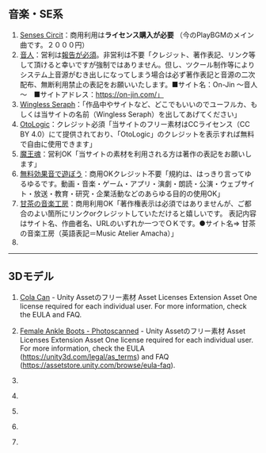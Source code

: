 ## 音楽・SE系
1. [Senses Circit](https://www.senses-circuit.com/terms/commercial-terms-and-conditions-of-use/)：商用利用は**ライセンス購入が必要** （今のPlayBGMのメイン曲です。２０００円）
1. [音人](https://on-jin.com/kiyaku.php)：営利は[報告が必須](https://on-jin.com/onrenfo.php)。非営利は不要「クレジット、著作表記、リンク等して頂けると幸いですが強制ではありません。但し、ツクール制作等によりシステム上音源がむき出しになってしまう場合は必ず著作表記と音源の二次配布、無断利用禁止の表記をお願いいたします。■サイト名：On-Jin ～音人～　■サイトアドレス：https://on-jin.com/」
1. [Wingless Seraph](https://wingless-seraph.net/material-riyoukiyaku.html)：「作品中やサイトなど、どこでもいいのでユーフルカ、もしくは当サイトの名前（Wingless Seraph）を出してあげてください」
1. [OtoLogic](https://otologic.jp/free/license.html)：クレジット必須「当サイトのフリー素材はCCライセンス（CC BY 4.0）にて提供されており、「OtoLogic」のクレジットを表示すれば無料で自由に使用できます」
1. [魔王魂](https://maoudamashii.jokersounds.com/music_rule.html)：営利OK「当サイトの素材を利用される方は著作の表記をお願いします」
1. [無料効果音で遊ぼう](https://taira-komori.jpn.org/welcome.html)：商用OKクレジット不要「規約は、はっきり言ってゆるゆるです。動画・音楽・ゲーム・アプリ・演劇・朗読・公演・ウェブサイト・放送・教育・研究・企業活動などのあらゆる目的の使用OK」
1. [甘茶の音楽工房](https://amachamusic.chagasi.com/terms.html)：商用利用OK「著作権表示は必須ではありませんが、ご都合のよい箇所にリンクorクレジットしていただけると嬉しいです。 表記内容はサイト名、作曲者名、URLのいずれか一つでＯＫです。●サイト名⇒ 甘茶の音楽工房（英語表記＝Music Atelier Amacha）」
1. []()

---

## 3Dモデル

1. [Cola Can](https://assetstore.unity.com/packages/3d/cola-can-96659) - Unity Assetのフリー素材
Asset Licenses
Extension Asset
One license required for each individual user.
For more information, check the EULA and FAQ.

1. [Female Ankle Boots - Photoscanned](https://assetstore.unity.com/packages/3d/props/clothing/female-ankle-boots-photoscanned-159578) - Unity Assetのフリー素材
Asset Licenses
Extension Asset
One license required for each individual user.
For more information, check the EULA (https://unity3d.com/legal/as_terms) and FAQ (https://assetstore.unity.com/browse/eula-faq).

1. []()
1. []()
1. []()
1. []()
1. []()

